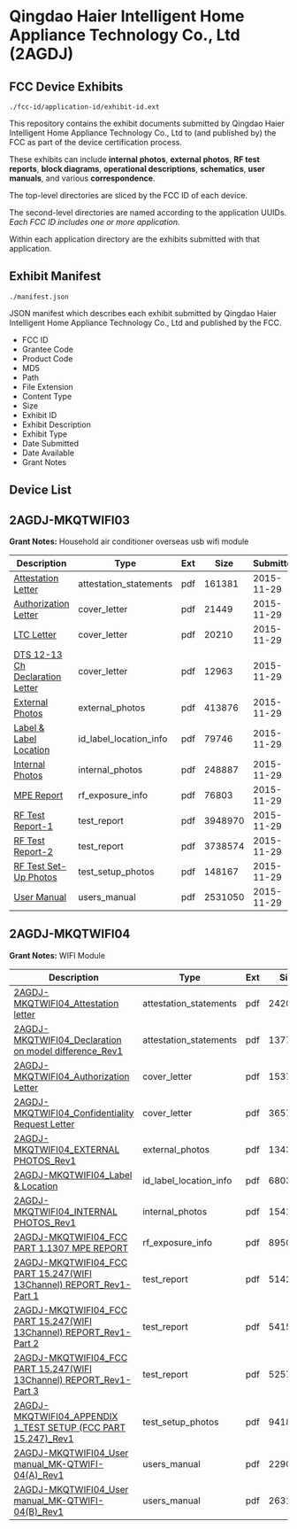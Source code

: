 # Qingdao Haier Intelligent Home Appliance Technology Co., Ltd (2AGDJ)
## FCC Device Exhibits

```
./fcc-id/application-id/exhibit-id.ext
```

This repository contains the exhibit documents submitted by Qingdao Haier Intelligent Home Appliance Technology Co., Ltd to (and published by) the FCC as part of the device certification process.

These exhibits can include **internal photos**, **external photos**, **RF test reports**, **block diagrams**, **operational descriptions**, **schematics**, **user manuals**, and various **correspondence**.

The top-level directories are sliced by the FCC ID of each device.

The second-level directories are named according to the application UUIDs. *Each FCC ID includes one or more application.*

Within each application directory are the exhibits submitted with that application. 

## Exhibit Manifest

```
./manifest.json
```

JSON manifest which describes each exhibit submitted by Qingdao Haier Intelligent Home Appliance Technology Co., Ltd and published by the FCC.

- FCC ID
- Grantee Code
- Product Code
- MD5
- Path
- File Extension
- Content Type
- Size
- Exhibit ID
- Exhibit Description
- Exhibit Type
- Date Submitted
- Date Available
- Grant Notes

## Device List
## 2AGDJ-MKQTWIFI03
**Grant Notes:** Household air conditioner overseas usb wifi module

| Description | Type | Ext | Size | Submitted | Available |
| ----------- | ---- | --- | ---- | --------- | --------- |
| [Attestation Letter](2AGDJ-MKQTWIFI03/8c47c449a7c4890302b98a322372ec76/2825018.pdf) | attestation_statements | pdf | 161381 | 2015-11-29 | 2015-11-29 |
| [Authorization Letter](2AGDJ-MKQTWIFI03/8c47c449a7c4890302b98a322372ec76/2825020.pdf) | cover_letter | pdf | 21449 | 2015-11-29 | 2015-11-29 |
| [LTC Letter](2AGDJ-MKQTWIFI03/8c47c449a7c4890302b98a322372ec76/2825021.pdf) | cover_letter | pdf | 20210 | 2015-11-29 | 2015-11-29 |
| [DTS 12-13 Ch Declaration Letter](2AGDJ-MKQTWIFI03/8c47c449a7c4890302b98a322372ec76/2825022.pdf) | cover_letter | pdf | 12963 | 2015-11-29 | 2015-11-29 |
| [External Photos](2AGDJ-MKQTWIFI03/8c47c449a7c4890302b98a322372ec76/2825023.pdf) | external_photos | pdf | 413876 | 2015-11-29 | 2015-11-29 |
| [Label & Label Location](2AGDJ-MKQTWIFI03/8c47c449a7c4890302b98a322372ec76/2825024.pdf) | id_label_location_info | pdf | 79746 | 2015-11-29 | 2015-11-29 |
| [Internal Photos](2AGDJ-MKQTWIFI03/8c47c449a7c4890302b98a322372ec76/2825025.pdf) | internal_photos | pdf | 248887 | 2015-11-29 | 2015-11-29 |
| [MPE Report](2AGDJ-MKQTWIFI03/8c47c449a7c4890302b98a322372ec76/2825027.pdf) | rf_exposure_info | pdf | 76803 | 2015-11-29 | 2015-11-29 |
| [RF Test Report-1](2AGDJ-MKQTWIFI03/8c47c449a7c4890302b98a322372ec76/2825042.pdf) | test_report | pdf | 3948970 | 2015-11-29 | 2015-11-29 |
| [RF Test Report-2](2AGDJ-MKQTWIFI03/8c47c449a7c4890302b98a322372ec76/2825043.pdf) | test_report | pdf | 3738574 | 2015-11-29 | 2015-11-29 |
| [RF Test Set-Up Photos](2AGDJ-MKQTWIFI03/8c47c449a7c4890302b98a322372ec76/2825044.pdf) | test_setup_photos | pdf | 148167 | 2015-11-29 | 2015-11-29 |
| [User Manual](2AGDJ-MKQTWIFI03/8c47c449a7c4890302b98a322372ec76/2825029.pdf) | users_manual | pdf | 2531050 | 2015-11-29 | 2015-11-29 |
## 2AGDJ-MKQTWIFI04
**Grant Notes:** WIFI Module

| Description | Type | Ext | Size | Submitted | Available |
| ----------- | ---- | --- | ---- | --------- | --------- |
| [2AGDJ-MKQTWIFI04_Attestation letter](2AGDJ-MKQTWIFI04/d43d30306543a627c7bdad8024cbdddf/3306635.pdf) | attestation_statements | pdf | 242087 | 2017-03-07 | 2017-03-08 |
| [2AGDJ-MKQTWIFI04_Declaration on model difference_Rev1](2AGDJ-MKQTWIFI04/d43d30306543a627c7bdad8024cbdddf/3306640.pdf) | attestation_statements | pdf | 137701 | 2017-03-07 | 2017-03-08 |
| [2AGDJ-MKQTWIFI04_Authorization Letter](2AGDJ-MKQTWIFI04/d43d30306543a627c7bdad8024cbdddf/3306637.pdf) | cover_letter | pdf | 15379 | 2017-03-07 | 2017-03-08 |
| [2AGDJ-MKQTWIFI04_Confidentiality Request Letter](2AGDJ-MKQTWIFI04/d43d30306543a627c7bdad8024cbdddf/3306639.pdf) | cover_letter | pdf | 36577 | 2017-03-07 | 2017-03-08 |
| [2AGDJ-MKQTWIFI04_EXTERNAL PHOTOS_Rev1](2AGDJ-MKQTWIFI04/d43d30306543a627c7bdad8024cbdddf/3306641.pdf) | external_photos | pdf | 1343574 | 2017-03-07 | 2017-03-08 |
| [2AGDJ-MKQTWIFI04_Label & Location](2AGDJ-MKQTWIFI04/d43d30306543a627c7bdad8024cbdddf/3306648.pdf) | id_label_location_info | pdf | 68030 | 2017-03-07 | 2017-03-08 |
| [2AGDJ-MKQTWIFI04_INTERNAL PHOTOS_Rev1](2AGDJ-MKQTWIFI04/d43d30306543a627c7bdad8024cbdddf/3306644.pdf) | internal_photos | pdf | 1541343 | 2017-03-07 | 2017-03-08 |
| [2AGDJ-MKQTWIFI04_FCC PART 1.1307 MPE REPORT](2AGDJ-MKQTWIFI04/d43d30306543a627c7bdad8024cbdddf/3306652.pdf) | rf_exposure_info | pdf | 895082 | 2017-03-07 | 2017-03-08 |
| [2AGDJ-MKQTWIFI04_FCC PART 15.247(WIFI 13Channel) REPORT_Rev1-Part 1](2AGDJ-MKQTWIFI04/d43d30306543a627c7bdad8024cbdddf/3306655.pdf) | test_report | pdf | 5142414 | 2017-03-07 | 2017-03-08 |
| [2AGDJ-MKQTWIFI04_FCC PART 15.247(WIFI 13Channel) REPORT_Rev1-Part 2](2AGDJ-MKQTWIFI04/d43d30306543a627c7bdad8024cbdddf/3306656.pdf) | test_report | pdf | 5415833 | 2017-03-07 | 2017-03-08 |
| [2AGDJ-MKQTWIFI04_FCC PART 15.247(WIFI 13Channel) REPORT_Rev1-Part 3](2AGDJ-MKQTWIFI04/d43d30306543a627c7bdad8024cbdddf/3306657.pdf) | test_report | pdf | 5257878 | 2017-03-07 | 2017-03-08 |
| [2AGDJ-MKQTWIFI04_APPENDIX 1_TEST SETUP (FCC PART 15.247)_Rev1](2AGDJ-MKQTWIFI04/d43d30306543a627c7bdad8024cbdddf/3306654.pdf) | test_setup_photos | pdf | 941878 | 2017-03-07 | 2017-03-08 |
| [2AGDJ-MKQTWIFI04_User manual_MK-QTWIFI-04(A)_Rev1](2AGDJ-MKQTWIFI04/d43d30306543a627c7bdad8024cbdddf/3306658.pdf) | users_manual | pdf | 2290842 | 2017-03-07 | 2017-03-08 |
| [2AGDJ-MKQTWIFI04_User manual_MK-QTWIFI-04(B)_Rev1](2AGDJ-MKQTWIFI04/d43d30306543a627c7bdad8024cbdddf/3306659.pdf) | users_manual | pdf | 2631962 | 2017-03-07 | 2017-03-08 |
